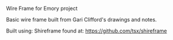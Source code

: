 Wire Frame for Emory project

 Basic wire frame built from Gari Clifford's drawings and notes.
 
 Built using: Shireframe found at: https://github.com/tsx/shireframe
